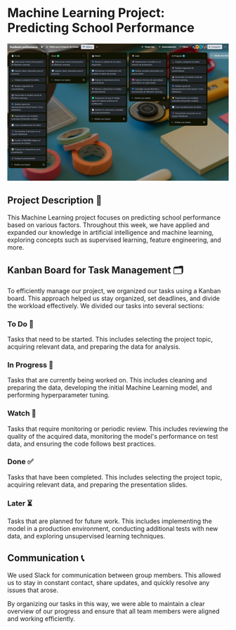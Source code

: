 # Machine Learning Project: Predicting School Performance

![Kanban Board](trello.png)

## Project Description 📘
This Machine Learning project focuses on predicting school performance based on various factors. Throughout this week, we have applied and expanded our knowledge in artificial intelligence and machine learning, exploring concepts such as supervised learning, feature engineering, and more.

## Kanban Board for Task Management 🗂️
To efficiently manage our project, we organized our tasks using a Kanban board. This approach helped us stay organized, set deadlines, and divide the workload effectively. We divided our tasks into several sections:

### To Do 📝
Tasks that need to be started. This includes selecting the project topic, acquiring relevant data, and preparing the data for analysis.

### In Progress 🔄
Tasks that are currently being worked on. This includes cleaning and preparing the data, developing the initial Machine Learning model, and performing hyperparameter tuning.

### Watch 👀
Tasks that require monitoring or periodic review. This includes reviewing the quality of the acquired data, monitoring the model's performance on test data, and ensuring the code follows best practices.

### Done ✅
Tasks that have been completed. This includes selecting the project topic, acquiring relevant data, and preparing the presentation slides.

### Later ⏳
Tasks that are planned for future work. This includes implementing the model in a production environment, conducting additional tests with new data, and exploring unsupervised learning techniques.

## Communication 📞
We used Slack for communication between group members. This allowed us to stay in constant contact, share updates, and quickly resolve any issues that arose.

By organizing our tasks in this way, we were able to maintain a clear overview of our progress and ensure that all team members were aligned and working efficiently.
